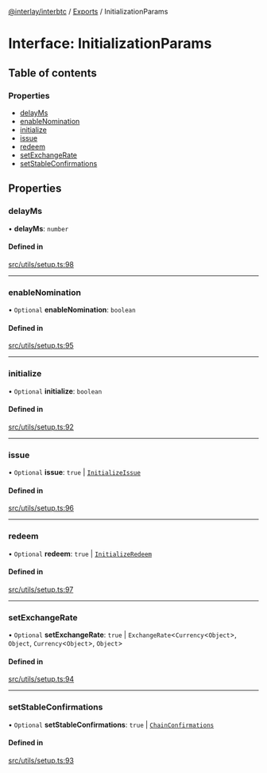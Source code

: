[@interlay/interbtc](/README.md) / [Exports](/modules.md) / InitializationParams

# Interface: InitializationParams

## Table of contents

### Properties

- [delayMs](/interfaces/InitializationParams.md#delayms)
- [enableNomination](/interfaces/InitializationParams.md#enablenomination)
- [initialize](/interfaces/InitializationParams.md#initialize)
- [issue](/interfaces/InitializationParams.md#issue)
- [redeem](/interfaces/InitializationParams.md#redeem)
- [setExchangeRate](/interfaces/InitializationParams.md#setexchangerate)
- [setStableConfirmations](/interfaces/InitializationParams.md#setstableconfirmations)

## Properties

### delayMs

• **delayMs**: `number`

#### Defined in

[src/utils/setup.ts:98](https://github.com/interlay/interbtc-js/blob/f88be88/src/utils/setup.ts#L98)

___

### enableNomination

• `Optional` **enableNomination**: `boolean`

#### Defined in

[src/utils/setup.ts:95](https://github.com/interlay/interbtc-js/blob/f88be88/src/utils/setup.ts#L95)

___

### initialize

• `Optional` **initialize**: `boolean`

#### Defined in

[src/utils/setup.ts:92](https://github.com/interlay/interbtc-js/blob/f88be88/src/utils/setup.ts#L92)

___

### issue

• `Optional` **issue**: ``true`` \| [`InitializeIssue`](/interfaces/InitializeIssue.md)

#### Defined in

[src/utils/setup.ts:96](https://github.com/interlay/interbtc-js/blob/f88be88/src/utils/setup.ts#L96)

___

### redeem

• `Optional` **redeem**: ``true`` \| [`InitializeRedeem`](/interfaces/InitializeRedeem.md)

#### Defined in

[src/utils/setup.ts:97](https://github.com/interlay/interbtc-js/blob/f88be88/src/utils/setup.ts#L97)

___

### setExchangeRate

• `Optional` **setExchangeRate**: ``true`` \| `ExchangeRate`<`Currency`<`Object`\>, `Object`, `Currency`<`Object`\>, `Object`\>

#### Defined in

[src/utils/setup.ts:94](https://github.com/interlay/interbtc-js/blob/f88be88/src/utils/setup.ts#L94)

___

### setStableConfirmations

• `Optional` **setStableConfirmations**: ``true`` \| [`ChainConfirmations`](/interfaces/ChainConfirmations.md)

#### Defined in

[src/utils/setup.ts:93](https://github.com/interlay/interbtc-js/blob/f88be88/src/utils/setup.ts#L93)
